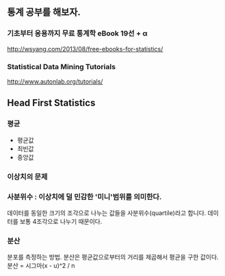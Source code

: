 ## 통계 공부를 해보자.

### 기초부터 응용까지 무료 통계학 eBook 19선 + α
http://wsyang.com/2013/08/free-ebooks-for-statistics/

### Statistical Data Mining Tutorials
http://www.autonlab.org/tutorials/



## Head First Statistics

### 평균
- 평균값
- 최빈값
- 중앙값

### 이상치의 문제

### 사분위수 : 이상치에 덜 민감한 '미니'범위를 의미한다.
데이터를 동일한 크기의 조각으로 나누는 값들을 사분위수(quartile)라고 합니다.
데이터를 보통 4조각으로 나누기 때문이다.


### 분산
분포를 측정하는 방법. 분산은 평균값으로부터의 거리를 제곱해서 평균을 구한 값이다.
분산 = 시그마(x - u)^2 / n
